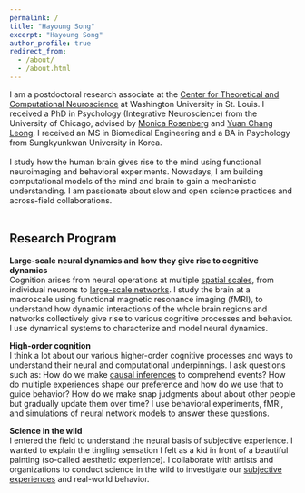 ```yaml
---
permalink: /
title: "Hayoung Song"
excerpt: "Hayoung Song"
author_profile: true
redirect_from: 
  - /about/
  - /about.html
---
```


I am a postdoctoral research associate at the [Center for Theoretical and Computational Neuroscience](https://ctcn.wustl.edu/) at Washington University in St. Louis. I received a PhD in Psychology (Integrative Neuroscience) from the University of Chicago, advised by [Monica Rosenberg](https://cablab.uchicago.edu/) and [Yuan Chang Leong](https://mcnlab.uchicago.edu/). I received an MS in Biomedical Engineering and a BA in Psychology from Sungkyunkwan University in Korea.
<br/>
<br/>
I study how the human brain gives rise to the mind using functional neuroimaging and behavioral experiments. Nowadays, I am building computational models of the mind and brain to gain a mechanistic understanding. I am passionate about slow and open science practices and across-field collaborations.
<br/>
<br/>
## Research Program

**Large-scale neural dynamics and how they give rise to cognitive dynamics**<br/>
Cognition arises from neural operations at multiple [spatial scales](https://doi.org/10.1016/j.tics.2024.09.009), from individual neurons to [large-scale networks](https://doi.org/10.7554/eLife.85487). I study the brain at a macroscale using functional magnetic resonance imaging (fMRI), to understand how dynamic interactions of the whole brain regions and networks collectively give rise to various cognitive processes and behavior. I use dynamical systems to characterize and model neural dynamics.

**High-order cognition**<br/>
I think a lot about our various higher-order cognitive processes and ways to understand their neural and computational underpinnings. I ask questions such as: How do we make [causal inferences](https://www.biorxiv.org/content/10.1101/2025.03.12.642853v1) to comprehend events? How do multiple experiences shape our preference and how do we use that to guide behavior? How do we make snap judgments about about other people but gradually update them over time? I use behavioral experiments, fMRI, and simulations of neural network models to answer these questions.

**Science in the wild**<br/>
I entered the field to understand the neural basis of subjective experience. I wanted to explain the tingling sensation I felt as a kid in front of a beautiful painting (so-called aesthetic experience). I collaborate with artists and organizations to conduct science in the wild to investigate our [subjective experiences](https://www.artsscienceculture.uchicago.edu/202223-grantees-1-1) and real-world behavior.<br/>
<br/>
<br/>

